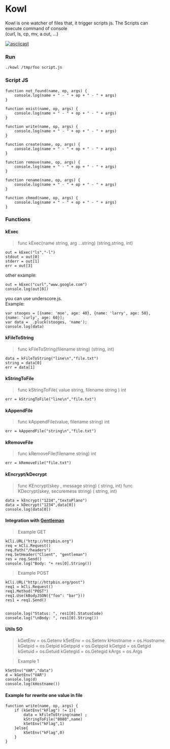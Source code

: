 # Kowl
Kowl is one watcher of files that, it trigger scripts js.  The Scripts can execute command of console  
(curl, ls, cp, mv, a.out, ...)

[![asciicast](https://asciinema.org/a/mju1Elcqn9O3cFVxklPQp55Tf.svg)](https://asciinema.org/a/mju1Elcqn9O3cFVxklPQp55Tf)


### Run
```
./kowl /tmp/foo script.js
```

### Script JS
```
function not_found(name, op, args) {
    console.log(name + " - " + op + " - " + args)
}

function exist(name, op, args) {
    console.log(name + " - " + op + " - " + args)
}

function write(name, op, args) {
    console.log(name + " - " + op + " - " + args)
}

function create(name, op, args) {
    console.log(name + " - " + op + " - " + args)
}

function remove(name, op, args) {
    console.log(name + " - " + op + " - " + args)
}

function rename(name, op, args) {
    console.log(name + " - " + op + " - " + args)
}

function chmod(name, op, args) {
    console.log(name + " - " + op + " - " + args)
}
```

### Functions

#### kExec

> func  kExec(name string, arg ...string) (string,string, int)

```
out = kExec("ls","-l")
stdout = out[0]  
stderr = out[1]
err = out[3] 
```

other example:
```
out = kExec("curl","www.google.com")
console.log(out[0])
```


you can use  underscore.js.  
Example:
```
var stooges = [{name: 'moe', age: 40}, {name: 'larry', age: 50}, {name: 'curly', age: 60}];
var data = _.pluck(stooges, 'name');
console.log(data)
```


#### kFileToString
> func kFileToString(filename string) (string, int)  
```
data = kFileToString("line\n","file.txt")
string = data[0]
err = data[1]
```

#### kStringToFile 
> func kStringToFile( value string, filename string ) int   
```
err = kStringToFile("line\n","file.txt")
```

#### kAppendFile
> func kAppendFile(value, filename string) int  
```
err = kAppendFile("string\n","file.txt") 
```

#### kRemoveFile
> func kRemoveFile(filename string) int  
```
err = kRemoveFile("file.txt")

```

#### kEncrypt/kDecrypt
> func KEncrypt(skey , message string) ( string, int)
> func KDecrypt(skey, securemess string) ( string,  int)
```
data = kEncrypt("1234","textoPlano")
data = kDecrypt("1234",data[0])
console.log(data[0])

```

#### Integration with [Gentleman](https://github.com/h2non/gentleman)
> Example GET
```
kCli.URL("http://httpbin.org")
req = kCli.Request()
req.Path("/headers")
req.SetHeader("Client", "gentleman")
res = req.Send()
console.log("Body: "+ res[0].String())
```

> Example POST
```
kCli.URL("http://httpbin.org/post")
req1 = kCli.Request()
req1.Method("POST")
req1.Use(kBodyJSON({"foo": "bar"}))
res1 = req1.Send()


console.log("Status: ", res1[0].StatusCode)
console.log("\nBody: ", res1[0].String())
```

#### Utils SO

> kGetEnv    =  os.Getenv
> kSetEnv    =  os.Setenv
> kHostname  =  os.Hostname
> kGetpid    =  os.Getpid
> kGetppid   =  os.Getppid
> kGetgid    =  os.Getgid
> kGetuid    =  os.Getuid
> kGetegid   =  os.Getegid
> kArgs      =  os.Args

> Example 1
```
kSetEnv("VAR","data")
d = kGetEnv("VAR")
console.log(d)
console.log(kHostname())

```

#### Example for rewrite one value in file
```
function write(name, op, args) {
    if (kGetEnv("kFlag") != 1){
        data = kFileToString(name) ;
        kStringToFile("8080",name)
        kSetEnv("kFlag",1)
    }else{
        kSetEnv("kFlag",0)
    }
}
```